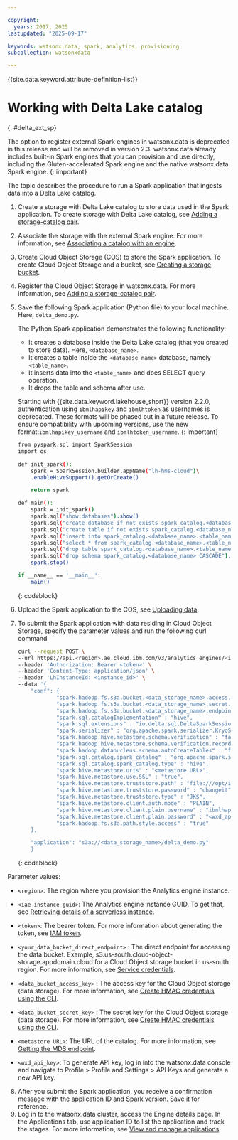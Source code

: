 ```yaml
---

copyright:
  years: 2017, 2025
lastupdated: "2025-09-17"

keywords: watsonx.data, spark, analytics, provisioning
subcollection: watsonxdata

---
```


{{site.data.keyword.attribute-definition-list}}

# Working with Delta Lake catalog
{: #delta_ext_sp}


The option to register external Spark engines in watsonx.data is deprecated in this release and will be removed in version 2.3. watsonx.data already includes built-in Spark engines that you can provision and use directly, including the Gluten-accelerated Spark engine and the native watsonx.data Spark engine.
{: important}

The topic describes the procedure to run a Spark application that ingests data into a Delta Lake catalog.

1. Create a storage with Delta Lake catalog to store data used in the Spark application. To create storage with Delta Lake catalog, see [Adding a storage-catalog pair]({{site.data.keyword.ref-reg_bucket-link}}).
2. Associate the storage with the external Spark engine. For more information, see [Associating a catalog with an engine]({{site.data.keyword.ref-asso-cat-eng-link}}).
3. Create Cloud Object Storage (COS) to store the Spark application. To create Cloud Object Storage and a bucket, see [Creating a storage bucket](https://cloud.ibm.com/docs/cloud-object-storage?topic=cloud-object-storage-secure-content-store#create-cos-bucket).
4. Register the Cloud Object Storage in watsonx.data. For more information, see [Adding a storage-catalog pair]({{site.data.keyword.ref-reg_bucket-link}}).
5. Save the following Spark application (Python file) to your local machine. Here, `delta_demo.py`.

    The Python Spark application demonstrates the following functionality:
    * It creates a database inside the Delta Lake catalog (that you created to store data). Here, `<database_name>`.
    * It creates a table inside the `<database_name>` database, namely `<table_name>`.
    * It inserts data into the `<table_name>` and does SELECT query operation.
    * It drops the table and schema after use.

   Starting with {{site.data.keyword.lakehouse_short}} version 2.2.0, authentication using `ibmlhapikey` and `ibmlhtoken` as usernames is deprecated. These formats will be phased out in a future release. To ensure compatibility with upcoming versions, use the new format:`ibmlhapikey_username` and `ibmlhtoken_username`.
   {: important}

    ```bash
    from pyspark.sql import SparkSession
    import os

    def init_spark():
        spark = SparkSession.builder.appName("lh-hms-cloud")\
        .enableHiveSupport().getOrCreate()

        return spark

    def main():
        spark = init_spark()
        spark.sql("show databases").show()
        spark.sql("create database if not exists spark_catalog.<database_name> LOCATION 's3a://<data_storage_name>/'").show()
        spark.sql("create table if not exists spark_catalog.<database_name>.<table_name> (id bigint, name string, location string) USING DELTA").show()
        spark.sql("insert into spark_catalog.<database_name>.<table_name> VALUES (1, 'Sam','Kochi'), (2, 'Tom','Bangalore'), (3, 'Bob','Chennai'), (4, 'Alex','Bangalore')").show()
        spark.sql("select * from spark_catalog.<database_name>.<table_name>").show()
        spark.sql("drop table spark_catalog.<database_name>.<table_name>").show()
        spark.sql("drop schema spark_catalog.<database_name> CASCADE").show()
        spark.stop()

    if __name__ == '__main__':
        main()
    ```
    {: codeblock}

6. Upload the Spark application to the COS, see [Uploading data](https://cloud.ibm.com/docs/cloud-object-storage?topic=cloud-object-storage-secure-content-store#upload-data).
7. To submit the Spark application with data residing in Cloud Object Storage, specify the parameter values and run the following curl command


    ```bash
    curl --request POST \
    --url https://api.<region>.ae.cloud.ibm.com/v3/analytics_engines/<iae-instance-guid>/spark_applications \
    --header 'Authorization: Bearer <token>' \
    --header 'Content-Type: application/json' \
    --header 'LhInstanceId: <instance_id>' \
    --data '{
        "conf": {
                "spark.hadoop.fs.s3a.bucket.<data_storage_name>.access.key" : "<data_bucket_access_key>",
                "spark.hadoop.fs.s3a.bucket.<data_storage_name>.secret.key" : "<data_bucket_secret_key>",
                "spark.hadoop.fs.s3a.bucket.<data_storage_name>.endpoint": "<your_data_bucket_direct_endpoint>",
                "spark.sql.catalogImplementation" : "hive",
                "spark.sql.extensions" : "io.delta.sql.DeltaSparkSessionExtension",
                "spark.serializer" : "org.apache.spark.serializer.KryoSerializer",
                "spark.hadoop.hive.metastore.schema.verification" : "false",
                "spark.hadoop.hive.metastore.schema.verification.record.version" : "false",
                "spark.hadoop.datanucleus.schema.autoCreateTables" : "false",
                "spark.sql.catalog.spark_catalog" : "org.apache.spark.sql.delta.catalog.DeltaCatalog",
                "spark.sql.catalog.spark_catalog.type" : "hive",
                "spark.hive.metastore.uris" : "<metastore URL>",
                "spark.hive.metastore.use.SSL" : "true",
                "spark.hive.metastore.truststore.path" : "file:///opt/ibm/jdk/lib/security/cacerts",
                "spark.hive.metastore.truststore.password" : "changeit",
                "spark.hive.metastore.truststore.type" : "JKS",
                "spark.hive.metastore.client.auth.mode" : "PLAIN",
                "spark.hive.metastore.client.plain.username" : "ibmlhapikey",
                "spark.hive.metastore.client.plain.password" : "<wxd_api_key>",
                "spark.hadoop.fs.s3a.path.style.access" : "true"
        },

        "application": "s3a://<data_storage_name>/delta_demo.py"
        }
    ```
    {: codeblock}

Parameter values:
* `<region>`: The region where you provision the Analytics engine instance.
* `<iae-instance-guid>`: The Analytics engine instance GUID. To get that, see [Retrieving details of a serverless instance](https://cloud.ibm.com/docs/AnalyticsEngine?topic=AnalyticsEngine-retrieve-instance-details#retrieve-guid-cli).
* `<token>`: The bearer token. For more information about generating the token, see [IAM token](https://cloud.ibm.com/docs/watsonxdata?topic=watsonxdata-con-presto-serv#get-ibmiam-token).
* `<your_data_bucket_direct_endpoint>` : The direct endpoint for accessing the data bucket. Example, s3.us-south.cloud-object-storage.appdomain.cloud for a Cloud Object storage bucket in us-south region. For more information, see [Service credentials](https://cloud.ibm.com/docs/cloud-object-storage?topic=cloud-object-storage-service-credentials).
* `<data_bucket_access_key>` : The access key for the Cloud Object storage (data storage). For more information, see [Create HMAC credentials using the CLI](https://cloud.ibm.com/docs/cloud-object-storage?topic=cloud-object-storage-uhc-hmac-credentials-main#uhc-create-hmac-credentials-cli).
* `<data_bucket_secret_key>` : The secret key for the Cloud Object storage (data storage). For more information, see [Create HMAC credentials using the CLI](https://cloud.ibm.com/docs/cloud-object-storage?topic=cloud-object-storage-uhc-hmac-credentials-main#uhc-create-hmac-credentials-cli).

* `<metastore URL>`: The URL of the catalog.  For more information, see [Getting the MDS endpoint]({{site.data.keyword.ref-hms-link}}).
* `<wxd_api_key>`: To generate API key, log in into the watsonx.data console and navigate to Profile > Profile and Settings > API Keys and generate a new API key.



8. After you submit the Spark application, you receive a confirmation message with the application ID and Spark version. Save it for reference.
9. Log in to the watsonx.data cluster, access the Engine details page. In the Applications tab, use application ID to list the application and track the stages. For more information, see [View and manage applications]({{site.data.keyword.ref-mng_appltn-link}}).
